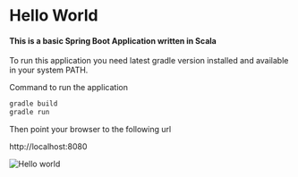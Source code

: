 # Hello World 
#### This is a basic Spring Boot Application written in Scala


To run this application you need latest gradle version installed and available in your system PATH.

Command to run the application

```bash
gradle build
gradle run
```

Then point your browser to the following url

http://localhost:8080


![Hello world](http://i.imgur.com/FkEylxi.png)